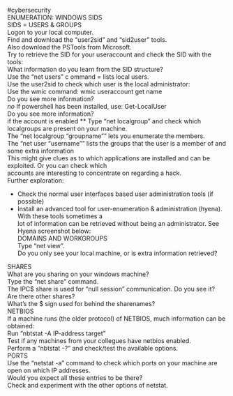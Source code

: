 #cybersecurity   
ENUMERATION: WINDOWS SIDS  
SIDS = USERS & GROUPS  
Logon to your local computer.  
Find and download the “user2sid” and “sid2user” tools.  
Also download the PSTools from Microsoft.  
Try to retrieve the SID for your useraccount and check the SID with the tools:  
What information do you learn from the SID structure?  
Use the “net users” c ommand = lists local users.  
Use the user2sid to check which user is the local administrator:  
Use the wmic command: wmic useraccount get name  
Do you see more information?  
*no*
If powershell has been installed, use: Get-LocalUser  
Do you see more information?  
if the account is enabled **
Type “net localgroup” and check which localgroups are present on your machine.  
The “net localgroup “groupname”” lets you enumerate the members.  
The “net user “username”” lists the groups that the user is a member of and some extra information  
This might give clues as to which applications are installed and can be exploited. Or you can check which  
accounts are interesting to concentrate on regarding a hack.  
Further exploration:  
- Check the normal user interfaces based user administration tools (if possible)  
- Install an advanced tool for user-enumeration & administration (hyena). With these tools sometimes a  
lot of information can be retrieved without being an administrator. See Hyena screenshot below:  
DOMAINS AND WORKGROUPS  
Type “net view”.  
Do you only see your local machine, or is extra information retrieved?

SHARES  
What are you sharing on your windows machine?  
Type the “net share” command.  
The IPC$ share is used for “null session” communication. Do you see it?  
Are there other shares?  
What’s the $ sign used for behind the sharenames?  
NETBIOS  
If a machine runs (the older protocol) of NETBIOS, much information can be obtained:  
Run “nbtstat -A IP-address target”  
Test if any machines from your collegues have netbios enabled.  
Perform a “nbtstat -?” and check/test the available options.  
PORTS  
Use the “netstat -a” command to check which ports on your machine are open on which IP addresses.  
Would you expect all these entries to be there?  
Check and experiment with the other options of netstat.